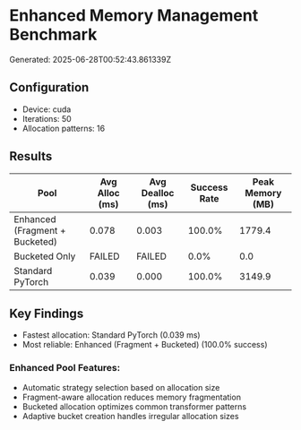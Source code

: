 # Enhanced Memory Management Benchmark

Generated: 2025-06-28T00:52:43.861339Z

## Configuration

- Device: cuda
- Iterations: 50
- Allocation patterns: 16

## Results

| Pool | Avg Alloc (ms) | Avg Dealloc (ms) | Success Rate | Peak Memory (MB) |
|------|----------------|-------------------|--------------|------------------|
| Enhanced (Fragment + Bucketed) | 0.078 | 0.003 | 100.0% | 1779.4 |
| Bucketed Only | FAILED | FAILED | 0.0% | 0.0 |
| Standard PyTorch | 0.039 | 0.000 | 100.0% | 3149.9 |

## Key Findings

- Fastest allocation: Standard PyTorch (0.039 ms)
- Most reliable: Enhanced (Fragment + Bucketed) (100.0% success)

### Enhanced Pool Features:
- Automatic strategy selection based on allocation size
- Fragment-aware allocation reduces memory fragmentation
- Bucketed allocation optimizes common transformer patterns
- Adaptive bucket creation handles irregular allocation sizes
